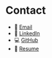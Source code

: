<!-- 
id: contact
style: "display: none;"
-->

# Contact

- 📧 [Email](mailto:rafaelgmbusiness@gmail.com)
- 💼 [LinkedIn](https://www.linkedin.com/in/raynou/)
- 💻 [GitHub](https://github.com/Raynou)
- 📄 [Resume](pending)